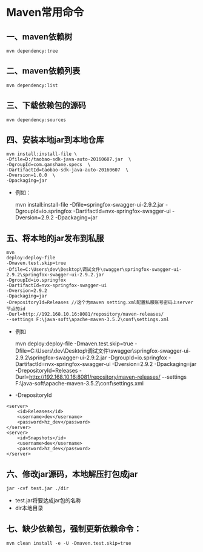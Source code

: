 # Maven常用命令

## 一、maven依赖树

```properties
mvn dependency:tree
```

## 二、maven依赖列表

```properties
mvn dependency:list
```

## 三、下载依赖包的源码

```properties
mvn dependency:sources
```

## 四、安装本地jar到本地仓库

```properties
mvn install:install-file \
-Dfile=D:/taobao-sdk-java-auto-20160607.jar  \
-DgroupId=com.ganshane.specs  \
-DartifactId=taobao-sdk-java-auto-20160607  \
-Dversion=1.0.0  \
-Dpackaging=jar
```

- 例如：

  mvn install:install-file -Dfile=springfox-swagger-ui-2.9.2.jar  -DgroupId=io.springfox  -DartifactId=nvx-springfox-swagger-ui  -Dversion=2.9.2  -Dpackaging=jar

## 五、将本地的jar发布到私服

```properties
mvn 
deploy:deploy-file 
-Dmaven.test.skip=true 
-Dfile=C:\Users\dev\Desktop\调试文件\swagger\springfox-swagger-ui-2.9.2\springfox-swagger-ui-2.9.2.jar 
-DgroupId=io.springfox 
-DartifactId=nvx-springfox-swagger-ui 
-Dversion=2.9.2 
-Dpackaging=jar 
-DrepositoryId=Releases //这个为maven setting.xml配置私服账号密码上server节点的id
-Durl=http://192.168.10.16:8081/repository/maven-releases/ 
--settings F:\java-soft\apache-maven-3.5.2\conf\settings.xml 
```

- 例如

  mvn deploy:deploy-file -Dmaven.test.skip=true -Dfile=C:\Users\dev\Desktop\调试文件\swagger\springfox-swagger-ui-2.9.2\springfox-swagger-ui-2.9.2.jar -DgroupId=io.springfox -DartifactId=nvx-springfox-swagger-ui -Dversion=2.9.2 -Dpackaging=jar -DrepositoryId=Releases -Durl=http://192.168.10.16:8081/repository/maven-releases/ --settings F:\java-soft\apache-maven-3.5.2\conf\settings.xml 

- -DrepositoryId

```properties
<server>
    <id>Releases</id>
    <username>dev</username>
    <password>hz_dev</password>
</server>
<server>
    <id>Snapshots</id>
    <username>dev</username>
    <password>hz_dev</password>
</server>
```

## 六、修改jar源码，本地解压打包成jar

```properties
jar -cvf test.jar ./dir   
```

- test.jar将要达成jar包的名称
- dir本地目录

## 七、缺少依赖包，强制更新依赖命令：
```properties
mvn clean install -e -U -Dmaven.test.skip=true
```













